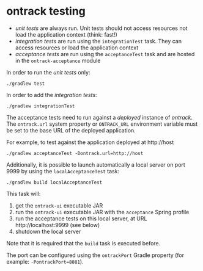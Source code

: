 ontrack testing
===============

* _unit tests_ are always run. Unit tests should not access resources not load the application context (think: fast!)
* _integration tests_ are run using the `integrationTest` task. They can access resources or load the application context
* _acceptance tests_ are run using the `acceptanceTest` task and are hosted in the `ontrack-acceptance`
module

In order to run the _unit tests_ only:

    ./gradlew test
    
In order to add the _integration tests_:

    ./gradlew integrationTest
    
The acceptance tests need to run against a _deployed_ instance of _ontrack_. The `ontrack.url` system property or
`ONTRACK_URL` environment variable must be set to the base URL of the deployed application.

For example, to test against the application deployed at http://host

    ./gradlew acceptanceTest -Dontrack.url=http://host
    
Additionally, it is possible to launch automatically a local server on port 9999 by using the 
`localAcceptanceTest` task:
 
    ./gradlew build localAcceptanceTest

This task will:

1. get the `ontrack-ui` executable JAR
1. run the `ontrack-ui` executable JAR with the `acceptance` Spring profile
1. run the acceptance tests on this local server, at URL http://localhost:9999 (see below)
1. shutdown the local server

Note that it is required that the `build` task is executed before.

The port can be configured using the `ontrackPort` Gradle property (for example: `-PontrackPort=8081`).
